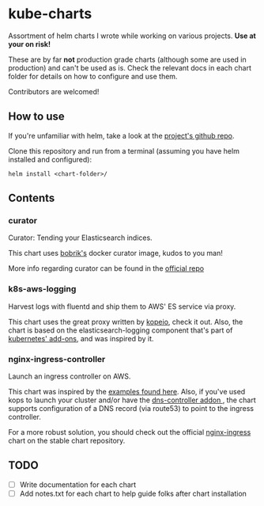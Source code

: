 # kube-charts
Assortment of helm charts I wrote while working on various projects. <b>Use at your on risk!</b> 

These are by far <b>not</b> production grade charts (although some are used in production) and can't be used as is. 
Check the relevant docs in each chart folder for details on how to configure and use them.

Contributors are welcomed!

## How to use

If you're unfamiliar with helm, take a look at the [project's github repo](https://github.com/kubernetes/helm).

Clone this repository and run from a terminal (assuming you have helm installed and configured):
```
helm install <chart-folder>/
```

## Contents

### curator

Curator: Tending your Elasticsearch indices. 

This chart uses [bobrik's](https://github.com/bobrik/docker-curator) docker curator image, kudos to you man!

More info regarding curator can be found in the [official repo](https://github.com/elastic/curator)

### k8s-aws-logging

Harvest logs with fluentd and ship them to AWS' ES service via proxy.

This chart uses the great proxy written by [kopeio](https://github.com/kopeio/aws-es-proxy), check it out. Also, the chart is based on the elasticsearch-logging component that's part of [kubernetes' add-ons](https://github.com/kubernetes/kubernetes/tree/master/cluster/addons/fluentd-elasticsearch), and was inspired by it.

### nginx-ingress-controller

Launch an ingress controller on AWS. 

This chart was inspired by the [examples found here](https://github.com/kubernetes/ingress/tree/master/examples/aws/nginx). Also, if you've used kops to launch your cluster and/or have the [dns-controller addon ](https://github.com/kubernetes/kops/tree/master/dns-controller), the chart supports configuration of a DNS record (via route53) to point to the ingress controller.

For a more robust solution, you should check out the official [nginx-ingress](https://github.com/kubernetes/charts/tree/master/stable/nginx-ingress) chart on the stable chart repository.

## TODO
- [ ] Write documentation for each chart
- [ ] Add notes.txt for each chart to help guide folks after chart installation